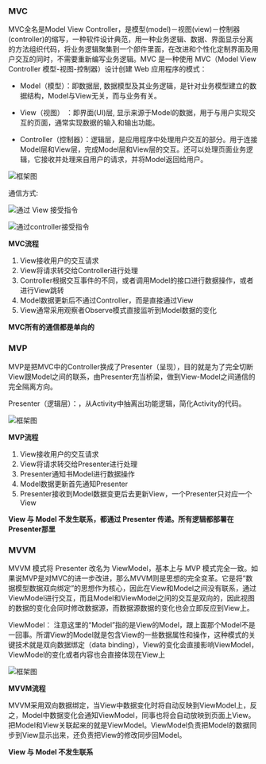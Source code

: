 ### MVC

MVC全名是Model View Controller，是模型(model)－视图(view)－控制器(controller)的缩写，一种软件设计典范，用一种业务逻辑、数据、界面显示分离的方法组织代码，将业务逻辑聚集到一个部件里面，在改进和个性化定制界面及用户交互的同时，不需要重新编写业务逻辑。MVC 是一种使用 MVC（Model View Controller 模型-视图-控制器）设计创建 Web 应用程序的模式：

* Model（模型）：即数据层, 数据模型及其业务逻辑，是针对业务模型建立的数据结构，Model与View无关，而与业务有关。

* View（视图） ：即界面(UI)层, 显示来源于Model的数据，用于与用户实现交互的页面，通常实现数据的输入和输出功能。

* Controller（控制器）：逻辑层，是应用程序中处理用户交互的部分。用于连接Model层和View层，完成Model层和View层的交互。还可以处理页面业务逻辑，它接收并处理来自用户的请求，并将Model返回给用户。

![框架图](https://img-blog.csdnimg.cn/e10429b206fc41589482ff5e7f802d6b.png?x-oss-process=image/watermark,type_d3F5LXplbmhlaQ,shadow_50,text_Q1NETiBA6Z2e5pep6LW36YCJ5omL,size_15,color_FFFFFF,t_70,g_se,x_16)

通信方式:

![通过 View 接受指令](https://s2.51cto.com/images/blog/202108/08/818b447660910e384d04ebbc5a0f5203.png?x-oss-process=image/watermark,size_16,text_QDUxQ1RP5Y2a5a6i,color_FFFFFF,t_30,g_se,x_10,y_10,shadow_20,type_ZmFuZ3poZW5naGVpdGk=/format,webp/resize,m_fixed,w_750)

![通过controller接受指令](https://s2.51cto.com/images/blog/202108/08/b6342be5cf4823254693de685b679db5.png?x-oss-process=image/watermark,size_16,text_QDUxQ1RP5Y2a5a6i,color_FFFFFF,t_30,g_se,x_10,y_10,shadow_20,type_ZmFuZ3poZW5naGVpdGk=/format,webp/resize,m_fixed,w_750)

**MVC流程**

1. View接收用户的交互请求
2. View将请求转交给Controller进行处理
3. Controller根据交互事件的不同，或者调用Model的接口进行数据操作，或者进行View跳转
4. Model数据更新后不通过Controller，而是直接通过View
5. View通常采用观察者Observe模式直接监听到Model数据的变化

**MVC所有的通信都是单向的**


### MVP
MVP是把MVC中的Controller换成了Presenter（呈现），目的就是为了完全切断View跟Model之间的联系，由Presenter充当桥梁，做到View-Model之间通信的完全隔离方向。

Presenter（逻辑层）：，从Activity中抽离出功能逻辑，简化Activity的代码。

![框架图](https://img.php.cn/upload/image/945/265/658/1555381195439478.png)

**MVP流程**

1. View接收用户的交互请求
2. View将请求转交给Presenter进行处理
3. Presenter通知书Model进行数据操作
4. Model数据更新首先通知Presenter
5. Presenter接收到Model数据变更后去更新View，一个Presenter只对应一个View

**View 与 Model 不发生联系，都通过 Presenter 传递。所有逻辑都部署在Presenter那里**


### MVVM
MVVM 模式将 Presenter 改名为 ViewModel，基本上与 MVP 模式完全一致。如果说MVP是对MVC的进一步改进，那么MVVM则是思想的完全变革。它是将“数据模型数据双向绑定”的思想作为核心，因此在View和Model之间没有联系，通过ViewModel进行交互，而且Model和ViewModel之间的交互是双向的，因此视图的数据的变化会同时修改数据源，而数据源数据的变化也会立即反应到View上。

ViewModel： 注意这里的“Model”指的是View的Model，跟上面那个Model不是一回事。所谓View的Model就是包含View的一些数据属性和操作，这种模式的关键技术就是双向数据绑定（data binding），View的变化会直接影响ViewModel，ViewModel的变化或者内容也会直接体现在View上

![框架图](https://img.php.cn/upload/image/249/527/136/1555381257950820.png)

**MVVM流程**

MVVM采用双向数据绑定，当View中数据变化时将自动反映到ViewModel上，反之，Model中数据变化会通知ViewModel，同事也将会自动放映到页面上View。把Model和View关联起来的就是ViewModel。ViewModel负责把Model的数据同步到View显示出来，还负责把View的修改同步回Model。

**View 与 Model 不发生联系**










